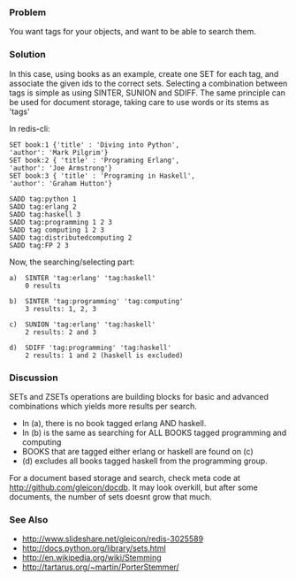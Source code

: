 <!--
name: implement-tags-and-search-them
version : "0.9"
title : "Create Tags for an Object and Search for Them"
description: "Part of the Redis Cookbook, http://www.rediscookbook.org"
homepage : "http://www.rediscookbook.org"
author : "Gleicon Moraes"
license : "CC Attribution Share Alike 3.0"
-->

<!-- @section -->

### Problem
You want tags for your objects, and want to be able to search them.

### Solution
In this case, using books as an example, create one SET for each tag, and
associate the given ids to the correct sets. Selecting a combination
between tags is simple as using SINTER, SUNION and SDIFF. The same principle
can be used for document storage, taking care to use words or its stems
as 'tags'

In redis-cli:

    SET book:1 {'title' : 'Diving into Python',
    'author': 'Mark Pilgrim'}
    SET book:2 { 'title' : 'Programing Erlang',
    'author': 'Joe Armstrong'}
    SET book:3 { 'title' : 'Programing in Haskell',
    'author': 'Graham Hutton'}

    SADD tag:python 1
    SADD tag:erlang 2
    SADD tag:haskell 3
    SADD tag:programming 1 2 3
    SADD tag computing 1 2 3
    SADD tag:distributedcomputing 2
    SADD tag:FP 2 3

Now, the searching/selecting part:

    a)  SINTER 'tag:erlang' 'tag:haskell'
        0 results

    b)  SINTER 'tag:programming' 'tag:computing'
        3 results: 1, 2, 3

    c)  SUNION 'tag:erlang' 'tag:haskell'
        2 results: 2 and 3

    d)  SDIFF 'tag:programming' 'tag:haskell'
        2 results: 1 and 2 (haskell is excluded)

### Discussion

SETs and ZSETs operations are building blocks for basic and advanced
combinations which yields more results per search.

* In (a), there is no book tagged erlang AND haskell.
* In (b) is the same as searching for ALL BOOKS tagged programming and
computing
* BOOKS that are tagged either erlang or haskell are found on (c)
* (d) excludes all books tagged haskell from the programming group.

For a document based storage and search, check meta code at
<http://github.com/gleicon/docdb>. It may look overkill, but after some
documents, the number of sets doesnt grow that much.

### See Also

* <http://www.slideshare.net/gleicon/redis-3025589>
* <http://docs.python.org/library/sets.html>
* <http://en.wikipedia.org/wiki/Stemming>
* <http://tartarus.org/~martin/PorterStemmer/>

